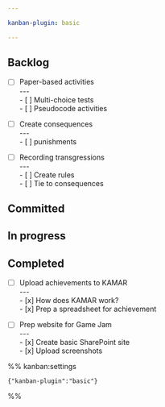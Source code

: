 ```yaml
---

kanban-plugin: basic

---
```


## Backlog

- [ ] Paper-based activities<br>---<br>- [ ] Multi-choice tests<br>- [ ] Pseudocode activities
- [ ] Create consequences<br>---<br>- [ ] punishments
- [ ] Recording transgressions<br>---<br>- [ ] Create rules<br>- [ ] Tie to consequences


## Committed



## In progress



## Completed

- [ ] Upload achievements to KAMAR<br>---<br>- [x] How does KAMAR work?<br>- [x] Prep a spreadsheet for achievement
- [ ] Prep website for Game Jam<br>---<br>- [x] Create basic SharePoint site<br>- [x] Upload screenshots




%% kanban:settings
```
{"kanban-plugin":"basic"}
```
%%